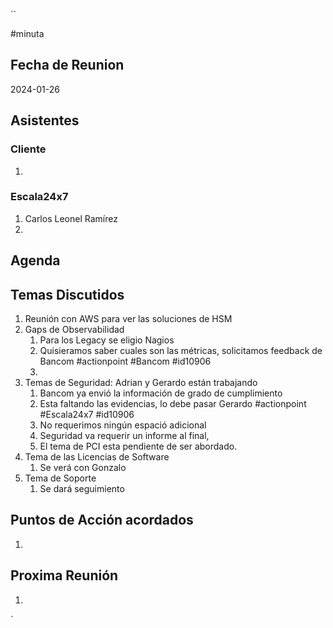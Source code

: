 ``

#minuta
## Fecha de Reunion
2024-01-26

## Asistentes

### Cliente
1. 
### Escala24x7
1. Carlos Leonel Ramírez
2. 

## Agenda

## Temas Discutidos
1. Reunión con AWS para ver las soluciones de HSM
2. Gaps de Observabilidad
	1. Para los Legacy se eligio Nagios
	2. Quisieramos saber cuales son las métricas, solicitamos feedback de Bancom #actionpoint #Bancom #id10906
	3. 
3. Temas de Seguridad: Adrian y Gerardo están trabajando
	1. Bancom ya envió la información de grado de cumplimiento
	2. Esta faltando las evidencias, lo debe pasar Gerardo #actionpoint #Escala24x7  #id10906
	3. No requerimos ningún espació adicional
	4. Seguridad va requerir un informe al final, 
	5. El tema de PCI esta pendiente de ser abordado.
4. Tema de las Licencias de Software
	1. Se verá con Gonzalo
5. Tema de Soporte
	1. Se dará seguimiento

## Puntos de Acción acordados
1. 

## Proxima Reunión
1.  

`
